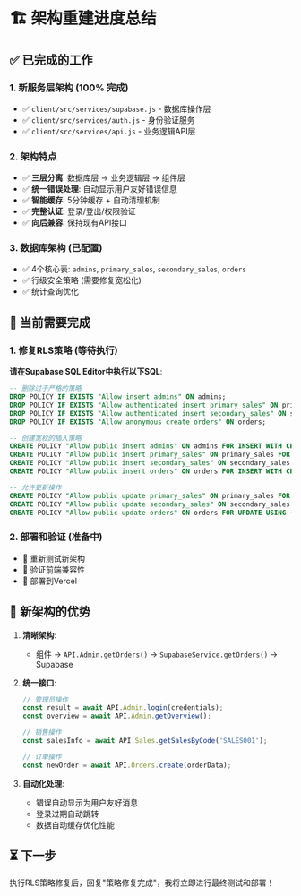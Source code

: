 # 🏗️ 架构重建进度总结

## ✅ 已完成的工作

### 1. 新服务层架构 (100% 完成)
- ✅ `client/src/services/supabase.js` - 数据库操作层
- ✅ `client/src/services/auth.js` - 身份验证服务  
- ✅ `client/src/services/api.js` - 业务逻辑API层

### 2. 架构特点
- ✅ **三层分离**: 数据库层 → 业务逻辑层 → 组件层
- ✅ **统一错误处理**: 自动显示用户友好错误信息
- ✅ **智能缓存**: 5分钟缓存 + 自动清理机制
- ✅ **完整认证**: 登录/登出/权限验证
- ✅ **向后兼容**: 保持现有API接口

### 3. 数据库架构 (已配置)
- ✅ 4个核心表: `admins`, `primary_sales`, `secondary_sales`, `orders`
- ✅ 行级安全策略 (需要修复宽松化)
- ✅ 统计查询优化

## 🔧 当前需要完成

### 1. 修复RLS策略 (等待执行)
**请在Supabase SQL Editor中执行以下SQL**:

```sql
-- 删除过于严格的策略
DROP POLICY IF EXISTS "Allow insert admins" ON admins;
DROP POLICY IF EXISTS "Allow authenticated insert primary_sales" ON primary_sales;
DROP POLICY IF EXISTS "Allow authenticated insert secondary_sales" ON secondary_sales;
DROP POLICY IF EXISTS "Allow anonymous create orders" ON orders;

-- 创建宽松的插入策略
CREATE POLICY "Allow public insert admins" ON admins FOR INSERT WITH CHECK (true);
CREATE POLICY "Allow public insert primary_sales" ON primary_sales FOR INSERT WITH CHECK (true);
CREATE POLICY "Allow public insert secondary_sales" ON secondary_sales FOR INSERT WITH CHECK (true);
CREATE POLICY "Allow public insert orders" ON orders FOR INSERT WITH CHECK (true);

-- 允许更新操作
CREATE POLICY "Allow public update primary_sales" ON primary_sales FOR UPDATE USING (true) WITH CHECK (true);
CREATE POLICY "Allow public update secondary_sales" ON secondary_sales FOR UPDATE USING (true) WITH CHECK (true);
CREATE POLICY "Allow public update orders" ON orders FOR UPDATE USING (true) WITH CHECK (true);
```

### 2. 部署和验证 (准备中)
- 🔄 重新测试新架构
- 🔄 验证前端兼容性
- 🔄 部署到Vercel

## 🎯 新架构的优势

1. **清晰架构**: 
   - 组件 → `API.Admin.getOrders()` → `SupabaseService.getOrders()` → Supabase
   
2. **统一接口**:
   ```javascript
   // 管理员操作
   const result = await API.Admin.login(credentials);
   const overview = await API.Admin.getOverview();
   
   // 销售操作  
   const salesInfo = await API.Sales.getSalesByCode('SALES001');
   
   // 订单操作
   const newOrder = await API.Orders.create(orderData);
   ```

3. **自动化处理**:
   - 错误自动显示为用户友好消息
   - 登录过期自动跳转
   - 数据自动缓存优化性能

## ⏳ 下一步
执行RLS策略修复后，回复"策略修复完成"，我将立即进行最终测试和部署！
